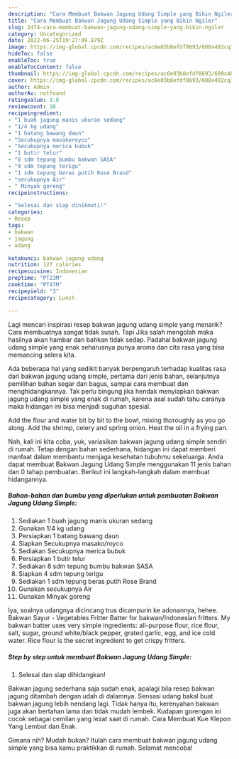 ```yaml
---
description: "Cara Membuat Bakwan Jagung Udang Simple yang Bikin Ngiler"
title: "Cara Membuat Bakwan Jagung Udang Simple yang Bikin Ngiler"
slug: 2474-cara-membuat-bakwan-jagung-udang-simple-yang-bikin-ngiler
category: Uncategorized
date: 2022-06-25T19:27:09.879Z
image: https://img-global.cpcdn.com/recipes/ac6e03b8efdf8693/680x482cq70/bakwan-jagung-udang-simple-foto-resep-utama.jpg
hideToc: false
enableToc: true
enableTocContent: false
thumbnail: https://img-global.cpcdn.com/recipes/ac6e03b8efdf8693/680x482cq70/bakwan-jagung-udang-simple-foto-resep-utama.jpg
cover: https://img-global.cpcdn.com/recipes/ac6e03b8efdf8693/680x482cq70/bakwan-jagung-udang-simple-foto-resep-utama.jpg
author: Admin
authorAv: notfound
ratingvalue: 3.8
reviewcount: 18
recipeingredient:
- "1 buah jagung manis ukuran sedang"
- "1/4 kg udang"
- "1 batang bawang daun"
- "Secukupnya masakoroyco"
- "Secukupnya merica bubuk"
- "1 butir telur"
- "8 sdm tepung bumbu bakwan SASA"
- "4 sdm tepung terigu"
- "1 sdm tepung beras putih Rose Brand"
- "secukupnya Air"
- " Minyak goreng"
recipeinstructions:

- "Selesai dan siap dinikmati!"
categories:
- Resep
tags:
- bakwan
- jagung
- udang

katakunci: bakwan jagung udang 
nutrition: 127 calories
recipecuisine: Indonesian
preptime: "PT23M"
cooktime: "PT47M"
recipeyield: "3"
recipecategory: Lunch

---
```



Lagi mencari inspirasi resep bakwan jagung udang simple yang menarik? Cara membuatnya sangat tidak susah. Tapi Jika salah mengolah maka hasilnya akan hambar dan bahkan tidak sedap. Padahal bakwan jagung udang simple yang enak seharusnya punya aroma dan cita rasa yang bisa memancing selera kita.


Ada beberapa hal yang sedikit banyak berpengaruh terhadap kualitas rasa dari bakwan jagung udang simple, pertama dari jenis bahan, selanjutnya pemilihan bahan segar dan bagus, sampai cara membuat dan menghidangkannya. Tak perlu bingung jika hendak menyiapkan bakwan jagung udang simple yang enak di rumah, karena asal sudah tahu caranya maka hidangan ini bisa menjadi suguhan spesial.

Add the flour and water bit by bit to the bowl, mixing thoroughly as you go along. Add the shrimp, celery and spring onion. Heat the oil in a frying pan.


Nah, kali ini kita coba, yuk, variasikan bakwan jagung udang simple sendiri di rumah. Tetap dengan bahan sederhana, hidangan ini dapat memberi manfaat dalam membantu menjaga kesehatan tubuhmu sekeluarga. Anda dapat membuat Bakwan Jagung Udang Simple menggunakan 11 jenis bahan dan 0 tahap pembuatan. Berikut ini langkah-langkah dalam membuat hidangannya.

<!--inarticleads1-->

##### Bahan-bahan dan bumbu yang diperlukan untuk pembuatan Bakwan Jagung Udang Simple:

1. Sediakan 1 buah jagung manis ukuran sedang
1. Gunakan 1/4 kg udang
1. Persiapkan 1 batang bawang daun
1. Siapkan Secukupnya masako/royco
1. Sediakan Secukupnya merica bubuk
1. Persiapkan 1 butir telur
1. Sediakan 8 sdm tepung bumbu bakwan SASA
1. Siapkan 4 sdm tepung terigu
1. Sediakan 1 sdm tepung beras putih Rose Brand
1. Gunakan secukupnya Air
1. Gunakan  Minyak goreng


Iya, soalnya udangnya dicincang trus dicampurin ke adonannya, hehee. Bakwan Sayur - Vegetables Fritter Batter for bakwan/Indonesian fritters. My bakwan batter uses very simple ingredients: all-purpose flour, rice flour, salt, sugar, ground white/black pepper, grated garlic, egg, and ice cold water. Rice flour is the secret ingredient to get crispy fritters. 

<!--inarticleads2-->

##### Step by step untuk membuat Bakwan Jagung Udang Simple:


1. Selesai dan siap dihidangkan!

Bakwan jagung sederhana saja sudah enak, apalagi bila resep bakwan jagung ditambah dengan udah di dalamnya. Sensasi udang bakal buat bakwan jagung lebih nendang lagi. Tidak hanya itu, kerenyahan bakwan juga akan bertahan lama dan tidak mudah lembek. Kudapan gorengan ini cocok sebagai cemilan yang lezat saat di rumah. Cara Membuat Kue Klepon Yang Lembut dan Enak. 

Gimana nih? Mudah bukan? Itulah cara membuat bakwan jagung udang simple yang bisa kamu praktikkan di rumah. Selamat mencoba!
